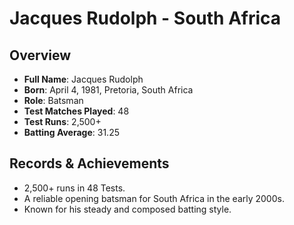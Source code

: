 # Jacques Rudolph - South Africa

## Overview
- **Full Name**: Jacques Rudolph
- **Born**: April 4, 1981, Pretoria, South Africa
- **Role**: Batsman
- **Test Matches Played**: 48
- **Test Runs**: 2,500+
- **Batting Average**: 31.25

## Records & Achievements
- 2,500+ runs in 48 Tests.
- A reliable opening batsman for South Africa in the early 2000s.
- Known for his steady and composed batting style.
